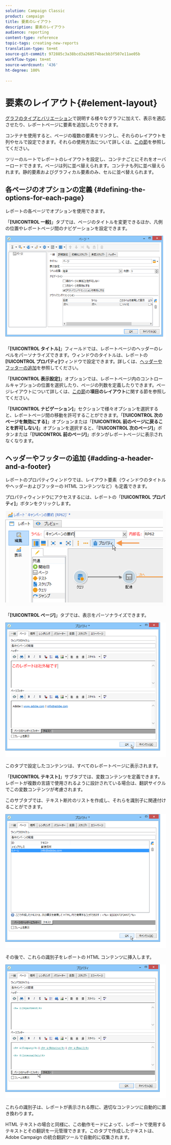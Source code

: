 ```yaml
---
solution: Campaign Classic
product: campaign
title: 要素のレイアウト
description: 要素のレイアウト
audience: reporting
content-type: reference
topic-tags: creating-new-reports
translation-type: tm+mt
source-git-commit: 972885c3a38bcd3a260574bacbb3f507e11ae05b
workflow-type: tm+mt
source-wordcount: '436'
ht-degree: 100%

---
```



# 要素のレイアウト{#element-layout}

[グラフのタイプとバリエーション](../../reporting/using/creating-a-chart.md#chart-types-and-variants)で説明する様々なグラフに加えて、表示を適応させたり、レポートページに要素を追加したりできます。

コンテナを使用すると、ページの複数の要素をリンクし、それらのレイアウトを列やセルで設定できます。それらの使用方法について詳しくは、[この節](../../web/using/defining-web-forms-layout.md#creating-containers)を参照してください。

ツリーのルートでレポートのレイアウトを設定し、コンテナごとにそれをオーバーロードできます。ページは列に並べ替えられます。コンテナも列に並べ替えられます。静的要素およびグラフィカル要素のみ、セルに並べ替えられます。

## 各ページのオプションの定義 {#defining-the-options-for-each-page}

レポートの各ページでオプションを使用できます。

「**[!UICONTROL 一般]**」タブでは、ページのタイトルを変更できるほか、凡例の位置やレポートページ間のナビゲーションを設定できます。

![](assets/s_ncs_advuser_report_wizard_022.png)

「**[!UICONTROL タイトル]**」フィールドでは、レポートページのヘッダーのレベルをパーソナライズできます。ウィンドウのタイトルは、レポートの&#x200B;**[!UICONTROL プロパティ]**&#x200B;ウィンドウで設定できます。詳しくは、[ヘッダーやフッターの追加](#adding-a-header-and-a-footer)を参照してください。

「**[!UICONTROL 表示設定]**」オプションでは、レポートページ内のコントロールキャプションの位置を選択したり、ページの列数を定義したりできます。ページレイアウトについて詳しくは、[この節](../../web/using/defining-web-forms-layout.md#positioning-the-fields-on-the-page)の&#x200B;**項目のレイアウト**&#x200B;に関する節を参照してください。

「**[!UICONTROL ナビゲーション]**」セクションで様々オプションを選択すると、レポートページ間の移動を許可することができます。「**[!UICONTROL 次のページを無効にする]**」オプションまたは「**[!UICONTROL 前のページに戻ることを許可しない]**」オプションを選択すると、「**[!UICONTROL 次のページ]**」ボタンまたは「**[!UICONTROL 前のページ]**」ボタンがレポートページに表示されなくなります。

## ヘッダーやフッターの追加 {#adding-a-header-and-a-footer}

レポートのプロパティウィンドウでは、レイアウト要素（ウィンドウのタイトルやヘッダーおよびフッターの HTML コンテンツなど）も定義できます。

プロパティウィンドウにアクセスするには、レポートの「**[!UICONTROL プロパティ]**」ボタンをクリックします。

![](assets/reporting_properties.png)

「**[!UICONTROL ページ]**」タブでは、表示をパーソナライズできます。

![](assets/s_ncs_advuser_report_properties_04.png)

このタブで設定したコンテンツは、すべてのレポートページに表示されます。

「**[!UICONTROL テキスト]**」サブタブでは、変数コンテンツを定義できます。レポートが複数の言語で使用されるように設計されている場合は、翻訳サイクルでこの変数コンテンツが考慮されます。

このサブタブでは、テキスト断片のリストを作成し、それらを識別子に関連付けることができます。

![](assets/s_ncs_advuser_report_properties_04a.png)

その後で、これらの識別子をレポートの HTML コンテンツに挿入します。

![](assets/s_ncs_advuser_report_properties_04b.png)

これらの識別子は、レポートが表示される際に、適切なコンテンツに自動的に置き換わります。

HTML テキストの場合と同様に、この動作モードによって、レポートで使用するテキストとその翻訳を一元管理できます。このタブで作成したテキストは、Adobe Campaign の統合翻訳ツールで自動的に収集されます。
